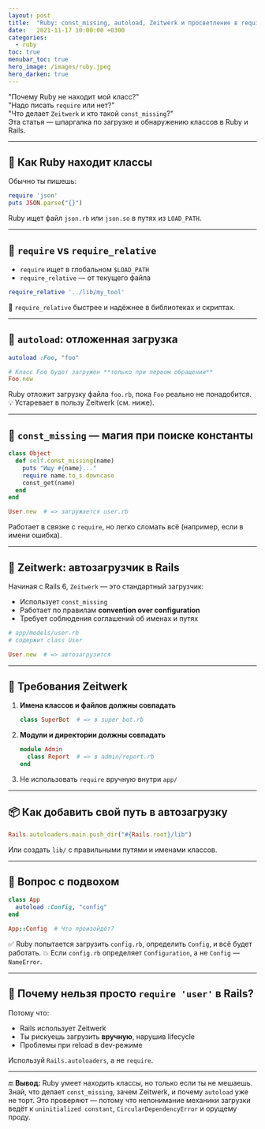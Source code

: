 ```yaml
---
layout: post
title:  "Ruby: const_missing, autoload, Zeitwerk и просветление в require"
date:   2021-11-17 10:00:00 +0300
categories:
  - ruby
toc: true
menubar_toc: true
hero_image: /images/ruby.jpeg
hero_darken: true
---
```


"Почему Ruby не находит мой класс?"  
"Надо писать `require` или нет?"  
"Что делает `Zeitwerk` и кто такой `const_missing`?"  
Эта статья — шпаргалка по загрузке и обнаружению классов в Ruby и Rails.

---

## 🧱 Как Ruby находит классы

Обычно ты пишешь:

```ruby
require 'json'
puts JSON.parse("{}")
````

Ruby ищет файл `json.rb` или `json.so` в путях из `LOAD_PATH`.

---

## 🧨 `require` vs `require_relative`

* `require` ищет в глобальном `$LOAD_PATH`
* `require_relative` — от текущего файла

```ruby
require_relative '../lib/my_tool'
```

📌 `require_relative` быстрее и надёжнее в библиотеках и скриптах.

---

## 🧪 `autoload`: отложенная загрузка

```ruby
autoload :Foo, "foo"

# Класс Foo будет загружен **только при первом обращении**
Foo.new
```

Ruby отложит загрузку файла `foo.rb`, пока `Foo` реально не понадобится.
💡 Устаревает в пользу Zeitwerk (см. ниже).

---

## 🧠 `const_missing` — магия при поиске константы

```ruby
class Object
  def self.const_missing(name)
    puts "Ищу #{name}..."
    require name.to_s.downcase
    const_get(name)
  end
end

User.new  # => загружается user.rb
```

Работает в связке с `require`, но легко сломать всё (например, если в имени ошибка).

---

## 🚆 Zeitwerk: автозагрузчик в Rails

Начиная с Rails 6, `Zeitwerk` — это стандартный загрузчик:

* Использует `const_missing`
* Работает по правилам **convention over configuration**
* Требует соблюдения соглашений об именах и путях

```ruby
# app/models/user.rb
# содержит class User

User.new  # => автозагрузится
```

---

## 🧹 Требования Zeitwerk

1. **Имена классов и файлов должны совпадать**

   ```ruby
   class SuperBot  # => в super_bot.rb
   ```

2. **Модули и директории должны совпадать**

   ```ruby
   module Admin
     class Report  # => в admin/report.rb
   end
   ```

3. Не использовать `require` вручную внутри `app/`

---

## 📦 Как добавить свой путь в автозагрузку

```ruby
Rails.autoloaders.main.push_dir("#{Rails.root}/lib")
```

Или создать `lib/` с правильными путями и именами классов.

---

## 🧨 Вопрос с подвохом

```ruby
class App
  autoload :Config, "config"
end

App::Config  # Что произойдёт?
```

✅ Ruby попытается загрузить `config.rb`, определить `Config`, и всё будет работать.
💥 Если `config.rb` определяет `Configuration`, а не `Config` — `NameError`.

---

## 🚨 Почему нельзя просто `require 'user'` в Rails?

Потому что:

* Rails использует Zeitwerk
* Ты рискуешь загрузить **вручную**, нарушив lifecycle
* Проблемы при reload в dev-режиме

Используй `Rails.autoloaders`, а не `require`.

---

🔚 **Вывод:**
Ruby умеет находить классы, но только если ты не мешаешь.
Знай, что делает `const_missing`, зачем Zeitwerk, и почему `autoload` уже не торт. Это проверяют — потому что непонимание механики загрузки ведёт к `uninitialized constant`, `CircularDependencyError` и орущему проду.
